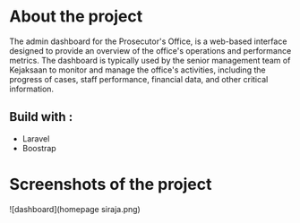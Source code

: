 # About the project

The admin dashboard for the Prosecutor's Office, is a web-based interface designed to provide an overview of the office's operations and performance metrics. The dashboard is typically used by the senior management team of Kejaksaan to monitor and manage the office's activities, including the progress of cases, staff performance, financial data, and other critical information.

## Build with :

- Laravel
- Boostrap

# Screenshots of the project
![dashboard](homepage siraja.png)

